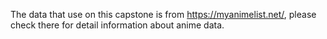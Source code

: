 The data that use on this capstone is from https://myanimelist.net/, please check there for detail information about anime data.
